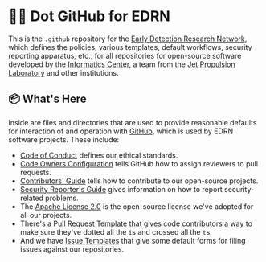 # 🐙🐱 Dot GitHub for EDRN

This is the `.github` repository for the [Early Detection Research Network](https://edrn.nci.nih.gov/), which defines the policies, various templates, default workflows, security reporting apparatus, etc., for all repositories for open-source software developed by the [Informatics Center](https://github.com/EDRN), a team from the [Jet Propulsion Laboratory](https://www.jpl.nasa.gov/) and other institutions.


## 📦 What's Here

Inside are files and directories that are used to provide reasonable defaults for interaction of and operation with [GitHub](https://github.com/), which is used by EDRN software projects. These include:

-   [Code of Conduct](CODE_OF_CONDUCT.md) defines our ethical standards.
-   [Code Owners Configuration](CODEOWNERS) tells GitHub how to assign reviewers to pull requests.
-   [Contributors' Guide](CONTRIBUTING.md) tells how to contribute to our open-source projects.
-   [Security Reporter's Guide](SECURITY.mnd) gives information on how to report security-related problems.
-   The [Apache License 2.0](LICENSE.md) is the open-source license we've adopted for all our projects.
-   There's a [Pull Request Template](PULL_REQUEST_TEMPLATE.md) that gives code contributors a way to make sure they've dotted all the `i`s and crossed all the `t`s.
-   And we have [Issue Templates](ISSUE_TEMPLATE) that give some default forms for filing issues against our repositories.
